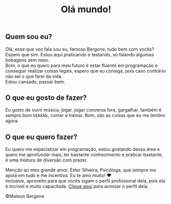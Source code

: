 <html lang="pt-br">

<head>
    <meta charset="UTF-8">
    <meta name="viewport" content="width=device-width, initial-scale=1.0">
    <link rel="stylesheet" href="style.css">
</head>

<body>
    <header>
        <h1>Olá mundo!</h1>
    </header>
    <main>
        <section>
            <h2>Quem sou eu?</h2>
            <p>Olá, esse que vos fala sou eu, famoso Bergone, tudo bem com vocês? Espero que sim. Estou aqui praticando
                e testando, só falando algumas bobagens sem nexo. <br> Bom, o que eu quero para meu futuro é estar fluente em
                programação e conseguir realizar coisas legais, espero que eu consiga, pois caso contrário não sei o que
                farei da vida. <br> Estou cansado, passar bem.</p>
        </section>
    </main>
    <section>
        <h2>O que eu gosto de fazer?</h2>
        <p>Eu gosto de ouvir música, jogar, jogar conversa fora, gargalhar, também é sempre bom kkkkkk, comer e treinar.
            Bom, são as coisas que eu me lembro agora.</p>
    </section>
    <section>
        <h2>O que eu quero fazer?</h2>
        <p>Eu quero me especializar em programação, estou gostando dessa área e quero me aprofundar mais, ter bastante
            conhecimento e praticar bastante, é uma mistura de diversão com prazer.</p>
    </section>
    <section>
        <p>Menção ao meu grande amor, Ester Silveira, Psicóloga, que sempre me apoia em tudo e me incentiva. Eu te amo
            muito! &hearts; <br> Inclusive, aproveito para que vocês sigam o perfil profissional dela, pois ela é
            incrivel e muito capacitada. <a href="https://www.instagram.com/psi.estersilveira?igsh=M2ZhenVnaTZrMjNi>"
                target="_blank">Clique aqui</a> para acessar o perfil dela.</p>
    </section>
    <footer>
        <p>&copy;Mateus Bergone</p>
    </footer>
    <script src="script.js"></script>
</body>
</html>
